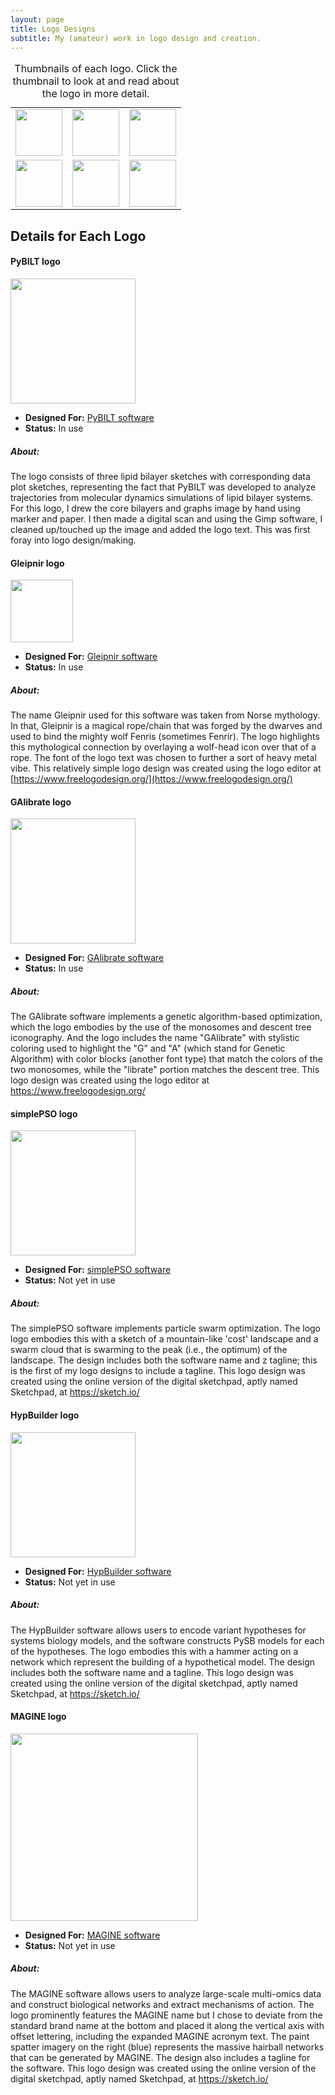 ```yaml
---
layout: page
title: Logo Designs
subtitle: My (amateur) work in logo design and creation.
---
```


<table>
<caption> Thumbnails of each logo. Click the thumbnail to look at and read about the logo in more detail. </caption>
<tr>
 <td> <a href="#pybilt"><img width="75" height="75" src="https://raw.githubusercontent.com/LoLab-VU/PyBILT/master/_images/PyBILT_logo.png"></a> </td>  
<td> <a href="#gleipnir"><img width="75" height="75" src="https://raw.githubusercontent.com/LoLab-VU/Gleipnir/master/images/gleipnir_logo_2.png"></a> </td>
<td> <a href="#galibrate"><img width="75" height="75" src="https://raw.githubusercontent.com/blakeaw/GAlibrate/master/images/GAlibrate_logo.png"></a>
</td>
</tr>
<tr>
<td> <a href="#simplepso"><img width="75" height="75" src="https://drive.google.com/uc?id=1mQBnlbXzFkAZcTzLg12E7iFz6xhbUYFz"></a> </td>
<td> <a href="#hypbuilder"><img width="75" height="75" src="https://drive.google.com/uc?id=1iTJ8OHkLYioxRmiBCZ0XTk4KUAYi_vLu"></a> </td>
<td> <a href="#magine"><img width="75" height="75" src="https://drive.google.com/uc?id=1Krx_iPvQQZdZ1ZWfJQg27Xze58bkKbhu"></a> </td>
</tr>
</table>

## Details for Each Logo

#### PyBILT logo<a name="pybilt"></a>

[<img width="200" height="200" src="https://raw.githubusercontent.com/LoLab-VU/PyBILT/master/_images/PyBILT_logo.png">](https://github.com/LoLab-VU/PyBILT)

* **Designed For:** [PyBILT software](https://github.com/LoLab-VU/PyBILT)
* **Status:** In use

##### About:
The logo consists of three lipid bilayer sketches with corresponding data plot sketches, representing the fact that PyBILT was developed to analyze trajectories from molecular dynamics simulations of lipid bilayer systems. For this logo, I drew the core bilayers and graphs image by hand using marker and paper. I then made a digital scan and using the Gimp software, I cleaned up/touched up the image and added the logo text. This was first foray into logo design/making.   

#### Gleipnir logo<a name="gleipnir"></a>

[<img width="100" height="100" src="https://raw.githubusercontent.com/LoLab-VU/Gleipnir/master/images/gleipnir_logo_2.png">](https://github.com/LoLab-VU/Gleipnir)

* **Designed For:** [Gleipnir software](https://github.com/LoLab-VU/Gleipnir)
* **Status:** In use

##### About:
 The name Gleipnir used for this software was taken from Norse mythology. In that, Gleipnir is a magical rope/chain that was forged by the dwarves and used to bind the mighty wolf Fenris (sometimes Fenrir). The logo highlights this mythological connection by overlaying a wolf-head icon over that of a rope. The font of the logo text was chosen to further a sort of heavy metal vibe. This relatively simple logo design was created using the logo editor at [https://www.freelogodesign.org/](https://www.freelogodesign.org/)

#### GAlibrate logo<a name="galibrate"></a>

 [<img width="200" height="200" src="https://raw.githubusercontent.com/blakeaw/GAlibrate/master/images/GAlibrate_logo.png">](https://github.com/blakeaw/GAlibrate)

 * **Designed For:** [GAlibrate software](https://github.com/blakeaw/GAlibrate)
 * **Status:** In use

##### About:
 The GAlibrate software implements a genetic algorithm-based optimization, which the logo embodies by the use of the monosomes and descent tree iconography. And the logo includes the name "GAlibrate" with stylistic coloring used to highlight the "G" and "A" (which stand for Genetic Algorithm) with color blocks (another font type) that match the colors of the two monosomes, while the "librate" portion matches the descent tree. This logo design was created using the logo editor at https://www.freelogodesign.org/

#### simplePSO logo<a name="simplepso"></a>

 [<img width="200" height="200" src="https://drive.google.com/uc?id=1mQBnlbXzFkAZcTzLg12E7iFz6xhbUYFz"> ](https://github.com/LoLab-VU/ParticleSwarmOptimization)

 * **Designed For:** [simplePSO software](https://github.com/LoLab-VU/ParticleSwarmOptimization)
 * **Status:** Not yet in use

##### About:
 The simplePSO software implements particle swarm optimization. The logo logo embodies this with a sketch of a mountain-like 'cost' landscape and a swarm cloud that is swarming to the peak (i.e., the optimum) of the landscape. The design includes both the software name and z tagline; this is the first of my logo designs to include a tagline. This logo design was created using the online version of the digital sketchpad, aptly named Sketchpad, at https://sketch.io/

#### HypBuilder logo<a name="hypbuilder"></a>

 [<img width="200" height="200" src="https://drive.google.com/uc?id=1iTJ8OHkLYioxRmiBCZ0XTk4KUAYi_vLu"> ](https://github.com/LoLab-VU/HypBuilder)

 * **Designed For:** [HypBuilder software](https://github.com/LoLab-VU/HypBuilder)
 * **Status:** Not yet in use

##### About:
 The HypBuilder software allows users to encode variant hypotheses for systems biology models, and the software constructs PySB models for each of the hypotheses. The logo embodies this with a hammer acting on a network which represent the building of a hypothetical model. The design includes both the software name and a tagline. This logo design was created using the online version of the digital sketchpad, aptly named Sketchpad, at https://sketch.io/

#### MAGINE logo<a name="hypbuilder"></a>

 [<img width="300" height="300" src="https://drive.google.com/uc?id=1Krx_iPvQQZdZ1ZWfJQg27Xze58bkKbhu"> ](https://github.com/LoLab-VU/MAGINE)

 * **Designed For:** [MAGINE software](https://github.com/LoLab-VU/MAGINE)
 * **Status:** Not yet in use

##### About:
 The MAGINE software allows users to analyze large-scale multi-omics data and construct biological networks and extract mechanisms of action. The logo prominently features the MAGINE name but I chose to deviate from the standard brand name at the bottom and placed it along the vertical axis with offset lettering, including the expanded MAGINE acronym text. The paint spatter imagery on the right (blue) represents the massive hairball networks that can be generated by MAGINE. The design also includes a tagline for the software. This logo design was created using the online version of the digital sketchpad, aptly named Sketchpad, at https://sketch.io/
